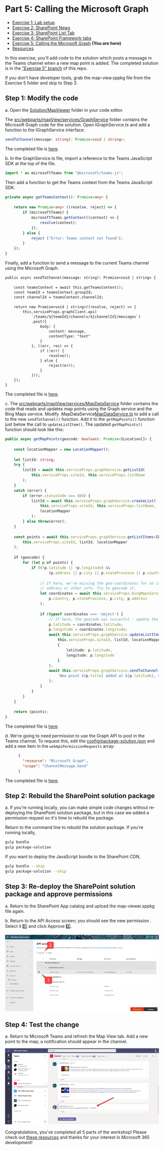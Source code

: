# Part 5: Calling the Microsoft Graph

 * [Exercise 1: Lab setup](Part1.md)
 * [Exercise 2: SharePoint News](Part2.md)
 * [Exercise 3: SharePoint List Tab](Part3.md)
 * [Exercise 4: SharePoint Framework tabs](Part4.md)
 * [Exercise 5: Calling the Microsoft Graph](Part5.md) **(You are here)**
 * [Resources](Resources.md)

In this exercise, you'll add code to the solution which posts a message in the Teams channel when a new map point is added. The completed solution is in the ["Exercise 5" branch](https://github.com/OfficeDev/M365Bootcamp-TeamsEmergencyResponse/tree/Exercise5/Solution/MapViewer) of this repo.

If you don't have developer tools, grab the map-view.sppkg file from the Exercise 5 folder and skip to Step 3.

## Step 1: Modify the code

a. Open the [Solution/MapViewer](../Solution/MapViewer/) folder in your code editor. 

The [src/webparts/mapView/services/GraphService](../Solution/MapViewer/src/webparts/mapViewer/services/GraphService) folder contains the Microsoft Graph code for the solution. Open IGraphService.ts and add a function to the IGraphService interface:

~~~typescript
sendToChannel(message: string): Promise<void | string>;
~~~

The completed file is [here](https://github.com/OfficeDev/M365Bootcamp-TeamsEmergencyResponse/blob/Exercise5/Solution/MapViewer/src/webparts/mapViewer/services/GraphService/IGraphService.ts).

b. In the GraphService.ts file, import a reference to the Teams JavaScript SDK at the top of the file.

~~~typescript
import * as microsoftTeams from "@microsoft/teams-js";
~~~

Then add a function to get the Teams context from the Teams JavaScript SDK.

~~~typescript
private async getTeamsContext(): Promise<any> {

    return new Promise<any> ((resolve, reject) => {
        if (microsoftTeams) {
            microsoftTeams.getContext((context) => {
                resolve(context);
            });
        } else {
            reject ("Error: Teams context not found");
        }    
    });
}
~~~

Finally, add a function to send a message to the current Teams channel using the Microsoft Graph.

~~~typsecript
public async sendToChannel(message: string): Promise<void | string> {

    const teamsContext = await this.getTeamsContext();
    const teamId = teamsContext.groupId;
    const channelId = teamsContext.channelId;

    return new Promise<void | string>((resolve, reject) => {
        this.serviceProps.graphClient.api(
            `/teams/${teamId}/channels/${channelId}/messages`)
            .post({
                body: {
                    content: message,
                    contentType: "text"
                }
            }, ((err, res) => {
                if (!err) {
                    resolve();
                } else {
                    reject(err);
                }
            }));
    });
}
~~~

The completed file is [here](https://github.com/OfficeDev/M365Bootcamp-TeamsEmergencyResponse/blob/Exercise5/Solution/MapViewer/src/webparts/mapViewer/services/GraphService/GraphService.ts).

c. The [src/webparts/mapView/services/MapDataService](../Solution/MapViewer/src/webparts/mapView/services/MapDataService) folder contains the code that reads and updates map points using the Graph service and the Bing Maps service. Modify .MapDataService[MapDataService.ts](../Solution/MapViewer/src/webparts/mapView/services/MapDataService/MapDataService.ts) to add a call to the new `sendToChannel()` function. Add it to the `getMapPoints()` function just below the call to `updateListItem()`. The updated `getMapPoints()` function should look like this:

~~~typescript
public async getMapPoints(geocode: boolean): Promise<ILocation[]> {

    const locationMapper = new LocationMapper();

    let listId: string;
    try {
        listId = await this.serviceProps.graphService.getListId(
            this.serviceProps.siteId, this.serviceProps.listName
        );    
    }
    catch (error) {
        if (error.statusCode === 404) {
            listId = await this.serviceProps.graphService.createList(
                this.serviceProps.siteId, this.serviceProps.listName,
                locationMapper
            );
        } else throw(error);
    }

    const points = await this.serviceProps.graphService.getListItems<ILocation>(
        this.serviceProps.siteId, listId, locationMapper
    );

    if (geocode) {
        for (let p of points) {
            if ((!p.latitude || !p.longitude) &&
                    (p.address || p.city || p.stateProvince || p.country)) {
                
                // If here, we're missing the geo-coordinates for an item and have
                // address or other info. Try to geocode it.
                let coordinates = await this.serviceProps.bingMapsService.geoCode(
                    p.country, p.stateProvince, p.city, p.address
                );

                if (typeof coordinates === 'object') {
                    // If here, the geocode was succesful - update the item
                    p.latitude = coordinates.latitude;
                    p.longitude = coordinates.longitude;
                    await this.serviceProps.graphService.updateListItem(
                        this.serviceProps.siteId, listId, locationMapper, p.id,
                        {
                            latitude: p.latitude,
                            longitude: p.longitude
                        }
                    );
                    await this.serviceProps.graphService.sendToChannel(
                        `New point ${p.title} added at ${p.latitude}, ${p.longitude}`
                    );
                }
            }
        }
    }

    return (points);
}
~~~

The completed file is [here](https://github.com/OfficeDev/M365Bootcamp-TeamsEmergencyResponse/blob/Exercise5/Solution/MapViewer/src/webparts/mapViewer/services/MapDataService/MapDataService.ts).

d. We're going to need permission to use the Graph API to post in the Teams channel. To request this, edit the [config/package-solution.json](../Solution/MapViewer/config/package-solution.json) and add a new item in the `webApiPermissionRequests` array:

~~~json
      {
        "resource": "Microsoft Graph",
        "scope": "ChannelMessage.Send"
      }
~~~

The completed file is [here](https://github.com/OfficeDev/M365Bootcamp-TeamsEmergencyResponse/blob/Exercise5/Solution/MapViewer/config/package-solution.json).

## Step 2: Rebuild the SharePoint solution package

a. If you're running locally, you can make simple code changes without re-deploying the SharePoint solution package, but in this case we added a permission request so it's time to rebuild the package.

Return to the command line to rebuild the solution package. If you're running locally,

~~~bash
gulp bundle
gulp package-solution
~~~

If you want to deploy the JavaScript bundle to the SharePoint CDN,

~~~bash
gulp bundle --ship
gulp package-solution --ship
~~~

## Step 3: Re-deploy the SharePoint solution package and approve permissions

a. Return to the SharePoint App catalog and upload the map-viewer.sppkg file again.

b. Return to the API Access screen; you should see the new permission . Select it 1️⃣ and click Approve 2️⃣. 

![Part4](images/Part5-01.png)

## Step 4: Test the change

a. Return to Microsoft Teams and refresh the Map View tab. Add a new point to the map; a notification should appear in the channel.

![Part4](images/Part5-03.png)

Congratulations, you've completed all 5 parts of the workshop! Please check out [these resources](Resourcs.md) and thanks for your interest in Microsoft 365 development!
